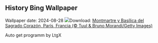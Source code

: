 ## History Bing Wallpaper
Wallpaper date: 2024-08-28
![](https://www.bing.com/th?id=OHR.ParalympicsParis_ES-ES7310525546_UHD.jpg&w=1000)Download: [Montmartre y Basílica del Sagrado Corazón, París, Francia (© Tuul & Bruno Morandi/Getty Images)](https://www.bing.com/th?id=OHR.ParalympicsParis_ES-ES7310525546_UHD.jpg)

Auto get programm by LtgX
